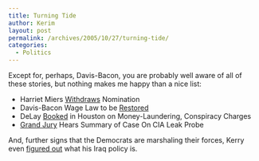```yaml
---
title: Turning Tide
author: Kerim
layout: post
permalink: /archives/2005/10/27/turning-tide/
categories:
  - Politics
---
```

Except for, perhaps, Davis-Bacon, you are probably well aware of all of these stories, but nothing makes me happy than a nice list:

  * Harriet Miers <a href="http://www.washingtonpost.com/wp-dyn/content/article/2005/10/27/AR2005102700547.html?nav=rss_nation" onclick="_gaq.push(['_trackEvent', 'outbound-article', 'http://www.washingtonpost.com/wp-dyn/content/article/2005/10/27/AR2005102700547.html?nav=rss_nation', 'Withdraws']);" >Withdraws</a> Nomination 
  * Davis-Bacon Wage Law to be <a href="http://www.nathannewman.org/laborblog/archive/003505.shtml" onclick="_gaq.push(['_trackEvent', 'outbound-article', 'http://www.nathannewman.org/laborblog/archive/003505.shtml', 'Restored']);" >Restored</a> 
  * DeLay <a href="http://www.washingtonpost.com/wp-dyn/content/article/2005/10/20/AR2005102000248.html" onclick="_gaq.push(['_trackEvent', 'outbound-article', 'http://www.washingtonpost.com/wp-dyn/content/article/2005/10/20/AR2005102000248.html', 'Booked']);" >Booked</a> in Houston on Money-Laundering, Conspiracy Charges 
  * <a href="http://www.washingtonpost.com/wp-dyn/content/article/2005/10/26/AR2005102600532.html?nav=hcmodule" onclick="_gaq.push(['_trackEvent', 'outbound-article', 'http://www.washingtonpost.com/wp-dyn/content/article/2005/10/26/AR2005102600532.html?nav=hcmodule', 'Grand Jury']);" >Grand Jury</a> Hears Summary of Case On CIA Leak Probe 

And, further signs that the Democrats are marshaling their forces, Kerry even <a href="http://www.washingtonpost.com/wp-dyn/content/article/2005/10/26/AR2005102602221.html" onclick="_gaq.push(['_trackEvent', 'outbound-article', 'http://www.washingtonpost.com/wp-dyn/content/article/2005/10/26/AR2005102602221.html', 'figured out']);" >figured out</a> what his Iraq policy is.

